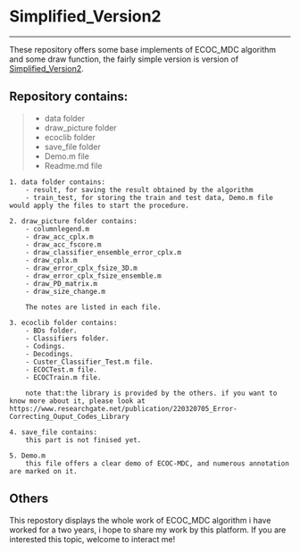 
# Simplified_Version2
------

These repository offers some base implements of ECOC_MDC algorithm and some draw function, the fairly simple version is version of [Simplified_Version2](https://github.com/20130353/ECOC_MDC/tree/master/Simplified_Version2). 

## Repository contains:
> - data folder
> - draw_picture folder
> - ecoclib folder
> - save_file folder
> - Demo.m file
> - Readme.md file

    1. data folder contains:
        - result, for saving the result obtained by the algorithm
        - train_test, for storing the train and test data, Demo.m file would apply the files to start the procedure.
  
    2. draw_picture folder contains:
        - columnlegend.m
        - draw_acc_cplx.m
        - draw_acc_fscore.m
        - draw_classifier_ensemble_error_cplx.m
        - draw_cplx.m
        - draw_error_cplx_fsize_3D.m
        - draw_error_cplx_fsize_ensemble.m
        - draw_PD_matrix.m
        - draw_size_change.m
        
        The notes are listed in each file.
 
    3. ecoclib folder contains:
        - BDs folder.
        - Classifiers folder.
        - Codings.
        - Decodings.
        - Custer_Classifier_Test.m file.
        - ECOCTest.m file.
        - ECOCTrain.m file.
  
        note that:the library is provided by the others. if you want to know more about it, please look at https://www.researchgate.net/publication/220320705_Error-Correcting_Ouput_Codes_Library
        
    4. save_file contains:
        this part is not finised yet.
        
    5. Demo.m 
        this file offers a clear demo of ECOC-MDC, and numerous annotation are marked on it.
  
## Others
This repostory displays the whole work of ECOC_MDC algorithm i have worked for a two years, i hope to share my work by this platform. If you are interested this topic, welcome to interact me!
  
  

